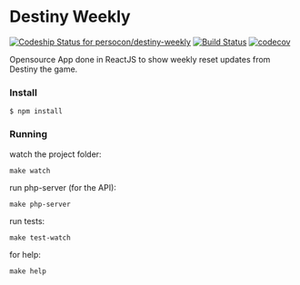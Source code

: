 # Destiny Weekly

[ ![Codeship Status for persocon/destiny-weekly](https://codeship.com/projects/51376da0-04e5-0134-746f-52d3a6e8b2fb/status?branch=master)](https://codeship.com/projects/154313) [![Build Status](https://travis-ci.org/persocon/destiny-weekly.svg?branch=master)](https://travis-ci.org/persocon/destiny-weekly) [![codecov](https://codecov.io/gh/persocon/destiny-weekly/branch/master/graph/badge.svg)](https://codecov.io/gh/persocon/destiny-weekly)


Opensource App done in ReactJS to show weekly reset updates from Destiny the game.

### Install

`$ npm install`


### Running


watch the project folder:

`make watch`

run php-server (for the API):

`make php-server`

run tests:

`make test-watch`

for help:

`make help`
